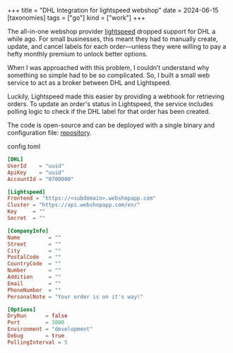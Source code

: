 +++
title = "DHL Integration for lightspeed webshop"
date = 2024-06-15
[taxonomies]
tags = ["go"]
kind = ["work"]
+++

The all-in-one webshop provider [lightspeed](https://lightspeed.com) dropped support for DHL a while ago.
For small businesses, this meant they had to manually create, update, and cancel labels for each order—unless they were willing to pay a hefty monthly premium to unlock better options.

When I was approached with this problem, I couldn’t understand why something so simple had to be so complicated.
So, I built a small web service to act as a broker between DHL and Lightspeed.

Luckily, Lightspeed made this easier by providing a webhook for retrieving orders.
To update an order's status in Lightspeed, the service includes polling logic to check if the DHL label for that order has been created.

The code is open-source and can be deployed with a single binary and configuration file:  [repository](https://github.com/juliamertz/lightspeed-dhl-adapter).

<div class='filename'>
  <div>config.toml</div>
</div>

```toml
[DHL]
UserId    = "uuid"
ApiKey    = "uuid"
AccountId = "0700000"

[Lightspeed]
Frontend = "https://<subdomain>.webshopapp.com"
Cluster = "https://api.webshopapp.com/en/"
Key     = ""
Secret  = ""

[CompanyInfo]
Name         = ""
Street       = ""
City         = ""
PostalCode   = ""
CountryCode  = ""
Number       = ""
Addition     = ""
Email        = ""
PhoneNumber  = ""
PersonalNote = "Your order is on it's way!"

[Options]
DryRun      = false
Port        = 3000
Environment = "development"
Debug       = true
PollingInterval = 5 
```



